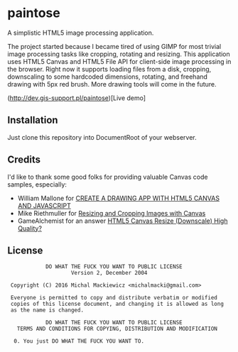 # paintose
A simplistic HTML5 image processing application.

The project started because I became tired of using GIMP for most trivial image processing tasks like cropping, rotating and resizing.
This application uses HTML5 Canvas and HTML5 File API for client-side image processing in the browser. Right now it supports loading files from a disk, cropping, downscaling to some hardcoded dimensions, rotating, and freehand drawing with 5px red brush.
More drawing tools will come in the future.

(http://dev.gis-support.pl/paintose)[Live demo]

## Installation

Just clone this repository into DocumentRoot of your webserver.

## Credits

I'd like to thank some good folks for providing valuable Canvas code samples, especially:

* William Mallone for [CREATE A DRAWING APP WITH HTML5 CANVAS AND JAVASCRIPT](http://www.williammalone.com/articles/create-html5-canvas-javascript-drawing-app/)
* Mike Riethmuller for [Resizing and Cropping Images with Canvas](http://tympanus.net/codrops/2014/10/30/resizing-cropping-images-canvas/)
* GameAlchemist for an answer [HTML5 Canvas Resize (Downscale) High Quality?](http://stackoverflow.com/a/19144434)

## License

```
            DO WHAT THE FUCK YOU WANT TO PUBLIC LICENSE
                    Version 2, December 2004

 Copyright (C) 2016 Michal Mackiewicz <michalmacki@gmail.com>

 Everyone is permitted to copy and distribute verbatim or modified
 copies of this license document, and changing it is allowed as long
 as the name is changed.

            DO WHAT THE FUCK YOU WANT TO PUBLIC LICENSE
   TERMS AND CONDITIONS FOR COPYING, DISTRIBUTION AND MODIFICATION

  0. You just DO WHAT THE FUCK YOU WANT TO.
```
